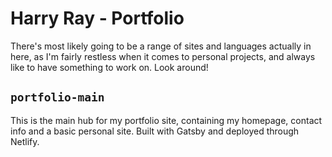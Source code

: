 # Harry Ray - Portfolio

There's most likely going to be a range of sites and languages actually in here, as I'm fairly restless when it comes to personal projects, and always like to have something to work on. Look around!

## `portfolio-main`

This is the main hub for my portfolio site, containing my homepage, contact info and a basic personal site. Built with Gatsby and deployed through Netlify.
